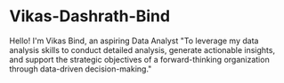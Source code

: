 # Vikas-Dashrath-Bind
Hello! I'm Vikas Bind, an aspiring Data Analyst "To leverage my data analysis skills  to conduct detailed analysis, generate actionable insights, and support the strategic objectives of a forward-thinking organization through data-driven decision-making."
